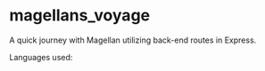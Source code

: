 # magellans_voyage

A quick journey with Magellan utilizing back-end routes in Express.

Languages used: 
